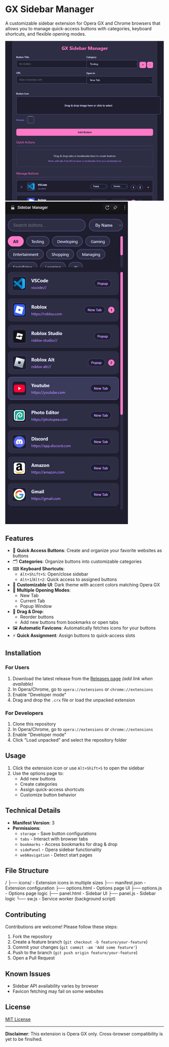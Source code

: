 # GX Sidebar Manager

A customizable sidebar extension for Opera GX and Chrome browsers that allows you to manage quick-access buttons with categories, keyboard shortcuts, and flexible opening modes.

![Extension Screenshot](screenshot2.png)
![Extension Screenshot](screenshot.png)

## Features

- 🚀 **Quick Access Buttons**: Create and organize your favorite websites as buttons
- 🗂 **Categories**: Organize buttons into customizable categories
- ⌨ **Keyboard Shortcuts**:
  - `Alt+Shift+S`: Open/close sidebar
  - `Alt+1`/`Alt+2`: Quick access to assigned buttons
- 🌈 **Customizable UI**: Dark theme with accent colors matching Opera GX
- 🔄 **Multiple Opening Modes**:
  - New Tab
  - Current Tab
  - Popup Window
- 📌 **Drag & Drop**:
  - Reorder buttons
  - Add new buttons from bookmarks or open tabs
- 🖼 **Automatic Favicons**: Automatically fetches icons for your buttons
- ⚡ **Quick Assignment**: Assign buttons to quick-access slots

## Installation

### For Users
1. Download the latest release from the [Releases page](#) *(add link when available)*
2. In Opera/Chrome, go to `opera://extensions` or `chrome://extensions`
3. Enable "Developer mode"
4. Drag and drop the `.crx` file or load the unpacked extension

### For Developers
1. Clone this repository
2. In Opera/Chrome, go to `opera://extensions` or `chrome://extensions`
3. Enable "Developer mode"
4. Click "Load unpacked" and select the repository folder

## Usage

1. Click the extension icon or use `Alt+Shift+S` to open the sidebar
2. Use the options page to:
   - Add new buttons
   - Create categories
   - Assign quick-access shortcuts
   - Customize button behavior

## Technical Details

- **Manifest Version**: 3
- **Permissions**:
  - `storage` - Save button configurations
  - `tabs` - Interact with browser tabs
  - `bookmarks` - Access bookmarks for drag & drop
  - `sidePanel` - Opera sidebar functionality
  - `webNavigation` - Detect start pages

## File Structure
/
├── icons/ - Extension icons in multiple sizes
├── manifest.json - Extension configuration
├── options.html - Options page UI
├── options.js - Options page logic
├── panel.html - Sidebar UI
├── panel.js - Sidebar logic
└── sw.js - Service worker (background script)

## Contributing

Contributions are welcome! Please follow these steps:

1. Fork the repository
2. Create a feature branch (`git checkout -b feature/your-feature`)
3. Commit your changes (`git commit -am 'Add some feature'`)
4. Push to the branch (`git push origin feature/your-feature`)
5. Open a Pull Request

## Known Issues

- Sidebar API availability varies by browser
- Favicon fetching may fail on some websites

## License

[MIT License](LICENSE)

---

**Disclaimer**: This extension is Opera GX only. Cross-browser compatibility is yet to be finsihed.
